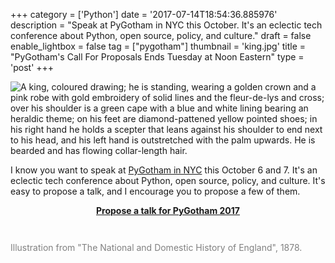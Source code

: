 +++
category = ['Python']
date = '2017-07-14T18:54:36.885976'
description = "Speak at PyGotham in NYC this October. It's an eclectic tech conference about Python, open source, policy, and culture."
draft = false
enable_lightbox = false
tag = ["pygotham"]
thumbnail = 'king.jpg'
title = "PyGotham's Call For Proposals Ends Tuesday at Noon Eastern"
type = 'post'
+++

![A king, coloured drawing; he is standing, wearing a golden crown and a pink robe with gold embroidery of solid lines and the fleur-de-lys and cross; over his shoulder is a green cape with a blue and white lining bearing an heraldic theme; on his feet are diamond-pattened yellow pointed shoes; in his right hand he holds a scepter that leans against his shoulder to end next to his head, and his left hand is outstretched with the palm upwards. He is bearded and has flowing collar-length hair.](king.jpg)

I know you want to speak at [PyGotham in NYC](https://2017.pygotham.org/) this October 6 and 7. It's an eclectic tech conference about Python, open source, policy, and culture. It's easy to propose a talk, and I encourage you to propose a few of them.

<div style="text-align: center; font-weight: bold; margin-bottom: 3em">
<p>
<a href="https://www.papercall.io/pygotham-2017">Propose a talk for PyGotham 2017</a>
</p>
</div>

<span style="color: gray">Illustration from "The National and Domestic History of England", 1878.</span>
